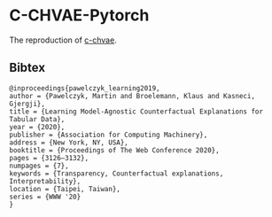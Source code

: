 # C-CHVAE-Pytorch
The reproduction of [c-chvae](https://github.com/MartinPawel/c-chvae).


## Bibtex
```
@inproceedings{pawelczyk_learning2019,
author = {Pawelczyk, Martin and Broelemann, Klaus and Kasneci, Gjergji},
title = {Learning Model-Agnostic Counterfactual Explanations for Tabular Data},
year = {2020},
publisher = {Association for Computing Machinery},
address = {New York, NY, USA},
booktitle = {Proceedings of The Web Conference 2020},
pages = {3126–3132},
numpages = {7},
keywords = {Transparency, Counterfactual explanations, Interpretability},
location = {Taipei, Taiwan},
series = {WWW '20}
}
```
